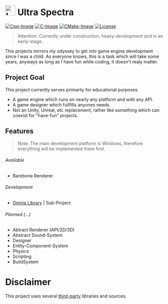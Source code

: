 # <img src="https://github.com/larioteo/ultra/blob/master/Assets/Images/Ultra.bmp" alt="Logo" width="32"/> Ultra Spectra #

[Cpp-Image]: https://img.shields.io/badge/C%2B%2B-20-blue
[C-Image]: https://img.shields.io/badge/C-11-blue
[CMake-Image]: https://img.shields.io/badge/CMake-1.15-blue
[License-Image]: https://img.shields.io/badge/License-MIT-blue

[Cpp-Url]: https://en.wikipedia.org/wiki/C%2B%2B
[C-Url]: https://en.wikipedia.org/wiki/C_(programming_language)
[CMake-Url]: https://cmake.org/
[License-Url]: https://opensource.org/licenses/MIT

[![Cpp-Image]][Cpp-Url]
[![C-Image]][C-Url]
[![CMake-Image]][CMake-Url]
[![License][License-Image]][License-Url]

> Attention: Currently under construction, heavy-development and in an early-stage.

This projects mirrors my odyssey to get into game engine development since I was a child. As everyone knows, this is a task which will take some years, anyways as long as I have fun while coding, it doesn't realy matter.

## Project Goal ##
This project currently serves primarily for educational purposes.

- A game engine which runs on nearly any platform and with any API.
- A game designer which fullfills anyones needs.
- Not an Unity, Unreal, etc replacement, rather like something which can coexist for "have-fun" projects.

## Features ##
> Note: The main development platform is Windows, therefore everything will be implemented there first.

###### Available ######
- Barebone Renderer

###### Development ######
- [Omnia Library](https://github.com/larioteo/omnia.git) | Sub-Project

###### Planned (...) ######
- Abtract Renderer (API/2D/3D)
- Abstract Sound-System
- Designer
- Entity-Component-System
- Physics
- Scripting
- BuildSystem

# Disclaimer
This project uses several [third-party](Source/3rd-Party/ReadMe.md "3rd-Party") libraries and sources.
